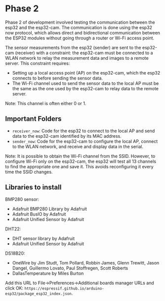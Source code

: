 # Phase 2

Phase 2 of development involved testing the communication between the esp32 and the esp32-cam.
The communication is done using the esp32 now protocol, which allows direct and bidirectional communication between the ESP32 modules without going through a router or Wi-Fi access point.

The sensor measurements from the esp32 (sender) are sent to the esp32-cam (receiver) with a constraint: the esp32-cam must be connected to a WLAN network to relay the measurement data and images to a remote server.
This constraint requires:
- Setting up a local access point (AP) on the esp32-cam, which the esp32 connects to before sending the sensor data.
- The Wi-Fi channel used to send the sensor data to the local AP must be the same as the one used by the esp32-cam to relay data to the remote server.

Note: This channel is often either 0 or 1.

## Important Folders

- `receiver_now`: Code for the esp32 to connect to the local AP and send data to the esp32-cam identified by its MAC address.
- `sender_now`: Code for the esp32-cam to configure the local AP, connect to the WLAN network, and receive and display data in the serial.

Note: It is possible to obtain the Wi-Fi channel from the SSID. However, to configure Wi-Fi only on the esp32-cam, the esp32 will test all 13 channels to find the appropriate one and save it. This avoids reconfiguring it every time the SSID changes.

## Libraries to install

BMP280 sensor:
- Adafruit BMP280 Library by Adafruit
- Adafruit BusIO by Adafruit
- Adafruit Unified Sensor by Adafruit

DHT22:
- DHT sensor library by Adafruit
- Adafruit Unified Sensor by Adafruit

DS18B20:
- OneWire by Jim Studt, Tom Pollard, Robbin James, Glenn Trewitt, Jason Dangel, Guillermo Lovato, Paul Stoffregen, Scott Roberts
- DallasTemperature by Miles Burton

Add this URL to File->Preferences->Additional boards manager URLs and click OK: `https://espressif.github.io/arduino-esp32/package_esp32_index.json`.
